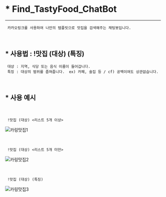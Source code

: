 # * Find_TastyFood_ChatBot
- - -

     카카오링크를 사용하여 나만의 템플릿으로 맛집을 검색해주는 채팅봇입니다. 

<br/>

## * 사용법 : !맛집 (대상) (특징)
     대상 : 지역, 식당 또는 음식 이름이 들어갑니다.
     특징 : 대상의 범위를 좁혀줍니다.  ex) 카페, 술집 등 / cf) 공백이여도 상관없습니다.

<br/>

## * 사용 예시

<br/>

     !맛집 (대상) <리스트 5개 이상>
   ![카링맛집1](https://user-images.githubusercontent.com/47052106/88627592-7ceab200-d0e7-11ea-9752-12a2820949c2.JPG)

<br/>

     !맛집 (대상) <리스트 5개 미만>
   ![카링맛집2](https://user-images.githubusercontent.com/47052106/88627628-8ecc5500-d0e7-11ea-9828-3ab6d94f38ef.JPG)

<br/>

     !맛집 (대상) (특징)
   ![카링맛집3](https://user-images.githubusercontent.com/47052106/88627632-8ffd8200-d0e7-11ea-9ab5-c691421edb42.JPG)
